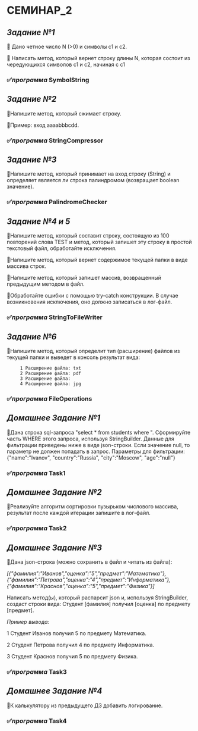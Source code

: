 # **СЕМИНАР_2**

##  **_Задание №1_**

  📌 Дано четное число N (>0) и символы c1 и c2.

  📌 Написать метод, который вернет строку длины N, которая
  состоит из чередующихся символов c1 и c2, начиная с c1

###   ✅*программа* **SymbolString**


##  **_Задание №2_**

  📌Напишите метод, который сжимает строку.

  📌Пример: вход aaaabbbcdd.

###   ✅*программа* **StringCompressor**


##  **_Задание №3_**

  📌Напишите метод, который принимает на вход строку (String) и определяет является ли строка палиндромом (возвращает boolean значение).

###   ✅*программа* **PalindromeChecker**


##  **_Задание №4 и 5_**

  📌Напишите метод, который составит строку, состоящую из 100 повторений слова TEST и метод, который запишет эту строку в простой текстовый файл, обработайте исключения.

  📌Напишите метод, который вернет содержимое текущей папки в виде массива строк.

  📌Напишите метод, который запишет массив, возвращенный предыдущим методом в файл.

  📌Обработайте ошибки с помощью try-catch конструкции. В случае возникновения исключения, оно должно записаться в лог-файл.

### ✅*программа* **StringToFileWriter**


##  **_Задание №6_**

  📌Напишите метод, который определит тип (расширение) файлов из текущей папки и выведет в консоль результат вида:

         1 Расширение файла: txt
         2 Расширение файла: pdf
         3 Расширение файла:
         4 Расширение файла: jpg

###   ✅*программа* **FileOperations**


##  **_Домашнее Задание №1_**

  📌Дана строка sql-запроса "select * from students where ". Сформируйте часть WHERE этого запроса, используя StringBuilder. Данные для фильтрации приведены ниже в виде json-строки.
  Если значение null, то параметр не должен попадать в запрос.
  Параметры для фильтрации: {"name":"Ivanov", "country":"Russia", "city":"Moscow", "age":"null"}

###   ✅*программа* **Task1**


##  **_Домашнее Задание №2_**

  📌Реализуйте алгоритм сортировки пузырьком числового массива, результат после каждой итерации запишите в лог-файл.

###   ✅*программа* **Task2**


##  **_Домашнее Задание №3_**

  📌Дана json-строка (можно сохранить в файл и читать из файла):

   *[{"фамилия":"Иванов","оценка":"5","предмет":"Математика"},
   {"фамилия":"Петрова","оценка":"4","предмет":"Информатика"},
   {"фамилия":"Краснов","оценка":"5","предмет":"Физика"}]*

   Написать метод(ы), который распарсит json и, используя StringBuilder, создаст строки вида: Студент [фамилия] получил [оценка] по предмету [предмет].

  *Пример вывода:*

  1 Студент Иванов получил 5 по предмету Математика.

  2 Студент Петрова получил 4 по предмету Информатика.

  3 Студент Краснов получил 5 по предмету Физика.

###   ✅*программа* **Task3**


##  **_Домашнее Задание №4_**

  📌К калькулятору из предыдущего ДЗ добавить логирование.

###   ✅*программа* **Task4**